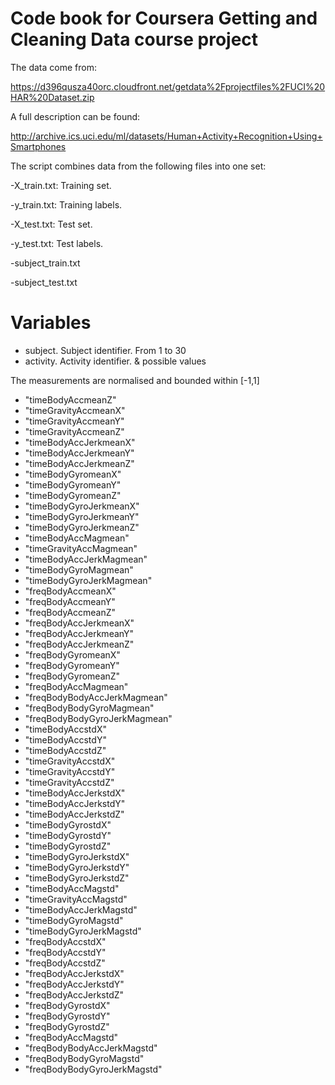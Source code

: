 # Code book for Coursera Getting and Cleaning Data course project

The data come from:

https://d396qusza40orc.cloudfront.net/getdata%2Fprojectfiles%2FUCI%20HAR%20Dataset.zip  

A full description can be found:

http://archive.ics.uci.edu/ml/datasets/Human+Activity+Recognition+Using+Smartphones 

The script combines data from the following files into one set:

  -X_train.txt: Training set.
  
  -y_train.txt: Training labels.
  
  -X_test.txt: Test set.
  
  -y_test.txt: Test labels.
  
  -subject_train.txt
  
  -subject_test.txt
 
 # Variables
 
   - subject. Subject identifier. From 1 to 30
   - activity. Activity identifier. & possible values
  
 The measurements are normalised and bounded within [-1,1] 
   
   - "timeBodyAccmeanZ"            
   - "timeGravityAccmeanX"        
   - "timeGravityAccmeanY"         
   - "timeGravityAccmeanZ"       
   - "timeBodyAccJerkmeanX"        
   - "timeBodyAccJerkmeanY"      
   - "timeBodyAccJerkmeanZ"        
   - "timeBodyGyromeanX"          
   - "timeBodyGyromeanY"           
   - "timeBodyGyromeanZ"     
   - "timeBodyGyroJerkmeanX"       
   - "timeBodyGyroJerkmeanY"     
   - "timeBodyGyroJerkmeanZ"       
   - "timeBodyAccMagmean" 
   - "timeGravityAccMagmean"       
   - "timeBodyAccJerkMagmean"   
   - "timeBodyGyroMagmean"         
   - "timeBodyGyroJerkMagmean"    
   - "freqBodyAccmeanX"            
   - "freqBodyAccmeanY"  
   - "freqBodyAccmeanZ" 
   - "freqBodyAccJerkmeanX" 
   - "freqBodyAccJerkmeanY"  
   - "freqBodyAccJerkmeanZ"  
   - "freqBodyGyromeanX" 
   - "freqBodyGyromeanY"          
   - "freqBodyGyromeanZ"           
   - "freqBodyAccMagmean" 
   - "freqBodyBodyAccJerkMagmean"  
   - "freqBodyBodyGyroMagmean"  
   - "freqBodyBodyGyroJerkMagmean" 
   - "timeBodyAccstdX"          
   - "timeBodyAccstdY"             
   - "timeBodyAccstdZ" 
   - "timeGravityAccstdX"          
   - "timeGravityAccstdY"  
   - "timeGravityAccstdZ"          
   - "timeBodyAccJerkstdX"     
   - "timeBodyAccJerkstdY"         
   - "timeBodyAccJerkstdZ" 
   - "timeBodyGyrostdX"            
   - "timeBodyGyrostdY"     
   - "timeBodyGyrostdZ"            
   - "timeBodyGyroJerkstdX"    
   - "timeBodyGyroJerkstdY"        
   - "timeBodyGyroJerkstdZ" 
   - "timeBodyAccMagstd"           
   - "timeGravityAccMagstd"   
   - "timeBodyAccJerkMagstd"       
   - "timeBodyGyroMagstd"       
   - "timeBodyGyroJerkMagstd"      
   - "freqBodyAccstdX"    
   - "freqBodyAccstdY"             
   - "freqBodyAccstdZ"   
   - "freqBodyAccJerkstdX"         
   - "freqBodyAccJerkstdY"   
   - "freqBodyAccJerkstdZ"         
   - "freqBodyGyrostdX" 
   - "freqBodyGyrostdY"            
   - "freqBodyGyrostdZ"          
   - "freqBodyAccMagstd"           
   - "freqBodyBodyAccJerkMagstd" 
   - "freqBodyBodyGyroMagstd"      
   - "freqBodyBodyGyroJerkMagstd" 


  






